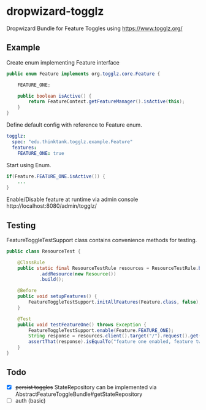 # dropwizard-togglz
Dropwizard Bundle for Feature Toggles using https://www.togglz.org/

## Example
Create enum implementing Feature interface

```java
public enum Feature implements org.togglz.core.Feature {

    FEATURE_ONE;

    public boolean isActive() {
        return FeatureContext.getFeatureManager().isActive(this);
    }
}
```

Define default config with reference to Feature enum.
```yaml
togglz:
  spec: "edu.thinktank.togglz.example.Feature"
  features:
    FEATURE_ONE: true
```

Start using Enum.
```java
if(Feature.FEATURE_ONE.isActive()) {
    ...
}
```

Enable/Disable feature at runtime via admin console
http://localhost:8080/admin/togglz/

## Testing
FeatureToggleTestSupport class contains convenience methods for testing.
```java
public class ResourceTest {

    @ClassRule
    public static final ResourceTestRule resources = ResourceTestRule.builder()
            .addResource(new Resource())
            .build();

    @Before
    public void setupFeatures() {
        FeatureToggleTestSupport.initAllFeatures(Feature.class, false);
    }

    @Test
    public void testFeatureOne() throws Exception {
        FeatureToggleTestSupport.enable(Feature.FEATURE_ONE);
        String response = resources.client().target("/").request().get().readEntity(String.class);
        assertThat(response).isEqualTo("feature one enabled, feature two disabled");
    }
}
```

## Todo
- [x] ~~persist toggles~~ StateRepository can be implemented via AbstractFeatureToggleBundle#getStateRepository
- [ ] auth (basic)
